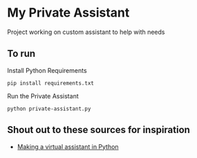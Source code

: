# My Private Assistant

Project working on custom assistant to help with needs


## To run

Install Python Requirements

```
pip install requirements.txt
```

Run the Private Assistant
```
python private-assistant.py
```

## Shout out to these sources for inspiration

- [Making a virtual assistant in Python](https://medium.com/faun/making-a-virtual-assistant-in-python-bbb135fe5c87)